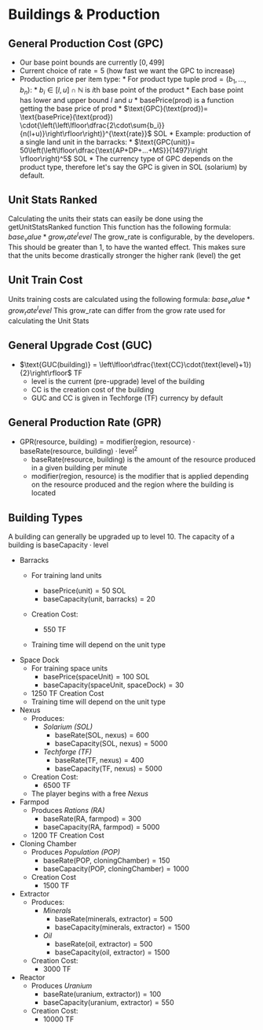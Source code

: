 # Buildings & Production
## General Production Cost (GPC)

* Our base point bounds are currently $[0,499]$
* Current choice of $\text{rate}=5$ (how fast we want the GPC to increase)
* Production price per item type:
        * For product type tuple $\text{prod} = (b_1, ..., b_n)$:
                * $b_i \in [l, u] \cap \mathbb{N}$ is $i$th base point of the product
                * Each base point has lower and upper bound $l$ and $u$
                * $\text{basePrice}(\text{prod})$ is a function getting the base price of $\text{prod}$
                * $\text{GPC}(\text{prod})= \text{basePrice}(\text{prod}) \cdot{\left(\left\lfloor\dfrac{2\cdot\sum{b_i}}{n(l+u)}\right\rfloor\right)}^{\text{rate}}$ SOL
                * Example: production of a single land unit in the barracks:
                        * $\text{GPC(unit)}= 50\left(\left\lfloor\dfrac{\text{AP+DP+...+MS}}{1497}\right \rfloor\right)^5$ SOL
                * The currency type of GPC depends on the product type, therefore let's say the GPC is given in SOL (solarium) by default.
## Unit Stats Ranked
Calculating the units their stats can easily be done using the getUnitStatsRanked function
This function has the following formula: $base_value*grow_rate^level$
The grow_rate is configurable, by the developers. This should be greater than 1, to have the 
wanted effect. This makes sure that the units become drastically stronger the higher rank (level) the get

## Unit Train Cost
Units training costs are calculated using the following formula: $base_value*grow_rate^level$
This grow_rate can differ from the grow rate used for calculating the Unit Stats

## General Upgrade Cost (GUC)
* $\text{GUC(building)} = \left\lfloor\dfrac{\text{CC}\cdot(\text{level}+1}){2}\right\rfloor$ TF 
	* $\text{level}$ is the current (pre-upgrade) level of the building
	* $\text{CC}$ is the creation cost of the building
	* GUC and CC is given in Techforge (TF) currency by default

## General Production Rate (GPR)
* $\text{GPR(resource, building)}=\text{modifier(region, resource)} \cdot \text{baseRate(resource, building)}\cdot\text{level}^2$ 
	* $\text{baseRate(resource, building)}$ is the amount of the resource produced in a given building per minute
	* $\text{modifier(region, resource)}$ is the modifier that is applied depending on the resource produced and the region where the building is located
## Building Types
A building can generally be upgraded up to level 10.
The capacity of a building is $\text{baseCapacity}\cdot\text{level}$
* Barracks
	* For training land units
		* $\text{basePrice}(\text{unit}) = 50$ SOL
		* $\text{baseCapacity(unit, barracks)}=20$
	* Creation Cost:
		* 550 TF

	* Training time will depend on the unit type
* Space Dock
	* For training space units 
		* $\text{basePrice}(\text{spaceUnit}) = 100$ SOL
		* $\text{baseCapacity(spaceUnit, spaceDock)}=30$
	* 1250 TF Creation Cost
	* Training time will depend on the unit type
* Nexus
	* Produces: 
		* *Solarium (SOL)*
			* $\text{baseRate(SOL, nexus)}=600$
			* $\text{baseCapacity(SOL, nexus)}=5000$
		* *Techforge (TF)*
			* $\text{baseRate(TF, nexus)}=400$
			* $\text{baseCapacity(TF, nexus)}=5000$
	* Creation Cost:
		* 6500 TF
	* The player begins with a free *Nexus*
* Farmpod
	* Produces *Rations (RA)*
		* $\text{baseRate(RA, farmpod)}=300$
		* $\text{baseCapacity(RA, farmpod)}=5000$
	* 1200 TF Creation Cost
* Cloning Chamber
	* Produces *Population (POP)*
		* $\text{baseRate(POP, cloningChamber)}=150$
		* $\text{baseCapacity(POP, cloningChamber)}=1000$
	* Creation Cost
		* 1500 TF
* Extractor
	* Produces:
		* *Minerals*
			* $\text{baseRate(minerals, extractor)}=500$
			* $\text{baseCapacity(minerals, extractor)}=1500$
		* *Oil*
			* $\text{baseRate(oil, extractor)}=500$
			* $\text{baseCapacity(oil, extractor)}=1500$
	* Creation Cost:
		* 3000 TF
* Reactor
	* Produces *Uranium*
		* $\text{baseRate(uranium, extractor))}=100$
		* $\text{baseCapacity(uranium, extractor)}=550$
	* Creation Cost:
		* 10000 TF
 

